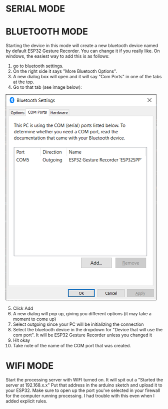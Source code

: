 # SERIAL MODE

# BLUETOOTH MODE
Starting the device in this mode will create a new bluetooth device named by default ESP32 Gesture Recorder.
You can change it if you really like.
On windows, the easiest way to add this is as follows:
1. go to bluetooth settings.
2. On the right side it says "More Bluetooth Options".
3. A new dialog box will open and it will say "Com Ports" in one of the tabs at the top.
4. Go to that tab (see image below):

![dialog box](DialogBox.PNG "The COM Ports Dialog box")

5. Click Add
6. A new dialog will pop up, giving you different options (it may take a moment to come up)
7. Select outgoing since your PC will be initializing the connection
8. Select the bluetooth device in the dropdown for "Device that will use the com port". 
It will be ESP32 Gesture Recorder unless you changed it
9. Hit okay
10. Take note of the name of the COM port that was created.

# WIFI MODE
Start the processing server with WIFI turned on.
It will spit out a "Started the server at 192.168.x.x"
Put that address in the arduino sketch and upload it to your ESP32.
Make sure to open up the port you've selected in your firewall for the computer running processing.
I had trouble with this even when I added explicit rules.